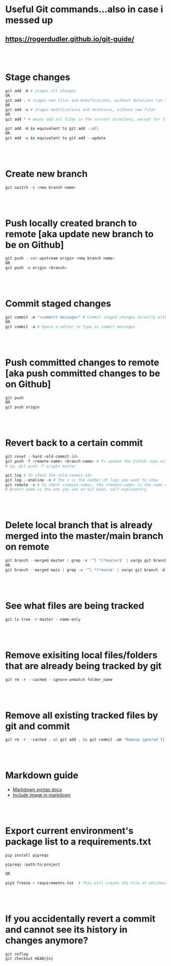 # Useful Git commands...also in case i messed up
## https://rogerdudler.github.io/git-guide/

<br></br>

# Stage changes
```python
git add -A # stages all changes
OR
git add . # stages new files and modifications, without deletions (on the current directory and its subdirectories).
OR
git add -u # stages modifications and deletions, without new files
OR
git add * # means add all files in the current directory, except for files whose name begin with a dot.
```
```python
git add -A is equivalent to git add --all
OR
git add -u is equivalent to git add --update
```

<br></br>


# Create new branch
```python
git switch -c <new branch name>
```

<br></br>


# Push locally created branch to remote [aka update new branch to be on Github]
```python
git push --set-upstream origin <new branch name>
OR
git push -u origin <branch>
```

<br></br>

# Commit staged changes
```python
git commit -m "<committ message>" # Commit staged changes directly with message
OR
git commit -a # Opens a editor to type in commit messages
```

<br></br>

# Push committed changes to remote [aka push committed changes to be on Github]
```python
git push
OR
git push origin
```

<br></br>

# Revert back to a certain commit
```python
git reset --hard <old-commit-id>
git push -f <remote-name> <branch-name> # To update the Github repo with the remote repo
# eg. git push -f origin master 

git log # To check the <old-commit-id>
git log --oneline -n # The n is the number of logs you want to show
git remote -v # To check <remote-name>, the <remote-name> is the name on the far left
# Branch name is the one you see on Git bash, self explonatory
```

<br></br>

# Delete local branch that is already merged into the master/main branch on remote
```python
git branch --merged master | grep -v '^[ *]*master$' | xargs git branch -d
OR
git branch --merged main | grep -v '^[ *]*main$' | xargs git branch -d
```

<br></br>

# See what files are being tracked
```python
git ls-tree -r master --name-only
```

<br></br>

# Remove exisiting local files/folders that are already being tracked by git
```python
git rm -r --cached --ignore-unmatch folder_name
```

<br></br>
# Remove all existing tracked files by git and commit
```python
git rm -r --cached . && git add . && git commit -am "Remove ignored files"
```

<br></br>

# Markdown guide
- [Markdown syntax docs](https://www.markdownguide.org/basic-syntax/)
- [Include image in markdown](https://stackoverflow.com/questions/42961712/how-to-include-image-as-markdown-in-visual-studio-code)

<br></br>

# Export current environment's package list to a requirements.txt
```python
pip install pipreqs

pipreqs /path/to/project

OR

pip3 freeze > requirements.txt  # This will create the file at whichever directory you are currently in
```

<br></br>

# If you accidentally revert a commit and cannot see its history in changes anymore?
```python
git reflog
git checkout HEAD@{n}
```

